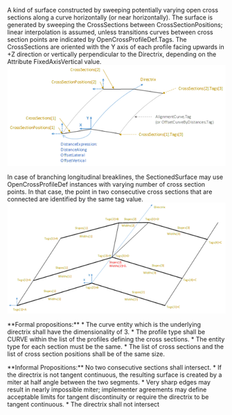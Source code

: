 A kind of surface constructed by sweeping potentially varying open cross sections along a curve horizontally (or near horizontally). The surface is generated by sweeping the CrossSections between CrossSectionPositions; linear interpolation is assumed, unless transitions curves between cross section points are indicated by OpenCrossProfileDef.Tags.
The CrossSections are oriented with the Y axis of each profile facing upwards in +Z direction or vertically perpendicular to the Directrix, depending on the Attribute FixedAxisVertical value.
!["sectioned surfacequot;](../../../../../../figures/IfcSectionedSurface_1.png "Figure 1 &mdash; Sectioned surface using _IfcOpenCrossProfileDef_")

In case of branching longitudinal breaklines, the SectionedSurface may use OpenCrossProfileDef instances with varying number of cross section points. In that case, the point in two consecutive cross sections that are connected are identified by the same tag value.
!["sectioned surfacequot;](../../../../../../figures/IfcSectionedSurface_2.png "Figure 1 &mdash; Sectioned surface with branching longitudinal breaklines")

\*\*Formal propositions:\*\*
\* The curve entity which is the underlying directrix shall have the dimensionality of 3.
\* The profile type shall be CURVE within the list of the profiles defining the cross sections.
\* The entity type for each section must be the same.
\* The list of cross sections and the list of cross section positions shall be of the same size.

\*\*Informal Propositions:\*\* No two consecutive sections shall intersect.
\* If the directrix is not tangent continuous, the resulting surface is created by a miter at half angle between the two segments.
\* Very sharp edges may result in nearly impossible miter; implementer agreements may define acceptable limits for tangent discontinuity or require the directrix to be tangent continuous.
\* The directrix shall not intersect
